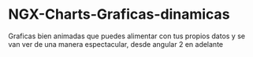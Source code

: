 # NGX-Charts-Graficas-dinamicas
Graficas bien animadas que puedes alimentar con tus propios datos y se van ver de una manera espectacular, desde angular 2  en adelante
